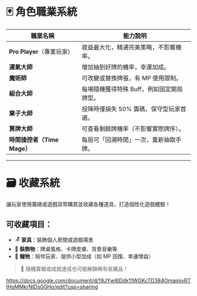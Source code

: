 # 🃏 角色職業系統

| 職業名稱 | 能力說明 |
|----------|----------|
| **Pro Player**（專業玩家） | 收益最大化，精通完美策略，不影響機率。 |
| **運氣大師** | 增加抽到好牌的機率，幸運加成。 |
| **魔術師** | 可改變或替換牌張，有 MP 使用限制。 |
| **組合大師** | 每場隨機獲得特殊 Buff，例如固定開局牌型。 |
| **棄子大師** | 投降時僅損失 50% 籌碼，保守型玩家首選。 |
| **算牌大師** | 可查看剩餘牌機率（不影響實際牌序）。 |
| **時間操控者（Time Mage）** | 每局可「回溯時間」一次，重新抽取手牌。 |

---

# 🗃️ 收藏系統

讓玩家使用籌碼或遊戲貨幣購買並收藏各種道具，打造個性化遊戲體驗！

## 可收藏項目：

- 🪑 **家具**：裝飾個人房間或遊戲場景  
- 🎨 **裝飾物**：牌桌風格、卡牌皮膚、背景音樂等  
- 🐾 **寵物**：陪伴玩家、提供小型加成（如 MP 回復、幸運增益）  

> 🎁 隨機寶箱或成就達成也可能解鎖稀有收藏品！

https://docs.google.com/document/d/19JYwl6Ddk11WGKcTD384OmamiyRTIHoMMkrNIDs0GHo/edit?usp=sharing